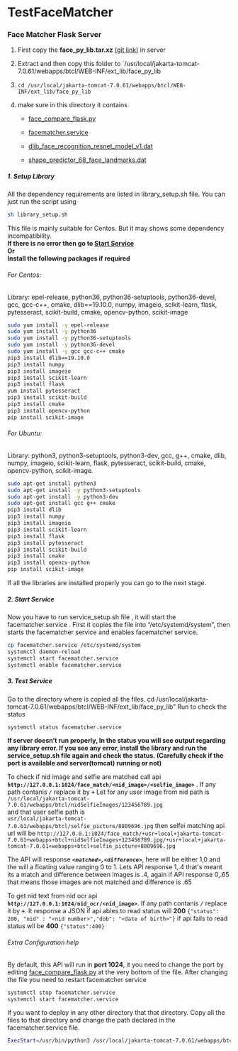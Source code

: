 # TestFaceMatcher

<h3> Face Matcher Flask Server </h3>

1. First copy the **face_py_lib.tar.xz** [(git link)](http://git.iptelephony.revesoft.com/al_jamil_suvo_revesoft/facematch/-/blob/master/face_py_lib.tar.xz) in server
2. Extract and then copy this folder to `/usr/local/jakarta-tomcat-7.0.61/webapps/btcl/WEB-INF/ext_lib/face_py_lib
3. `cd /usr/local/jakarta-tomcat-7.0.61/webapps/btcl/WEB-INF/ext_lib/face_py_lib`
4. make sure in this directory it contains 
            
    *  [face_compare_flask.py](http://git.iptelephony.revesoft.com/al_jamil_suvo_revesoft/facematch/-/blob/master/face_py_lib/face_compare_flask.py)
               
    *   [facematcher.service](http://git.iptelephony.revesoft.com/al_jamil_suvo_revesoft/facematch/-/blob/master/face_py_lib/facematcher.service)
               
    *   [dlib_face_recognition_resnet_model_v1.dat](http://git.iptelephony.revesoft.com/al_jamil_suvo_revesoft/facematch/-/blob/master/face_py_lib/dlib_face_recognition_resnet_model_v1.dat)
               
    *   [shape_predictor_68_face_landmarks.dat](http://git.iptelephony.revesoft.com/al_jamil_suvo_revesoft/facematch/-/blob/master/face_py_lib/shape_predictor_68_face_landmarks.dat)
   
<!--5. Setup necessary  libraries using **library_setup.sh** [(git link)](http://git.iptelephony.revesoft.com/al_jamil_suvo_revesoft/facematch/-/blob/master/face_py_lib/library_setup.sh)-->
<!--6. Setup face matching service using **service_setup.sh** [(git link)](http://git.iptelephony.revesoft.com/al_jamil_suvo_revesoft/facematch/-/blob/master/face_py_lib/service_setup.sh)-->


<h5>1. Setup Library</h5>
All the dependency requirements are listed in library_setup.sh file. You can just run the script using 

```bash
sh library_setup.sh
```

This file is mainly suitable for Centos. But it may shows some dependency incompatibility. <br>
**If there is no error then go to [Start Service](#mark-down-id-for-start-service)
<br>Or<br>
Install the following packages if required**


<h6>For Centos:</h6>
Library: epel-release, python36, python36-setuptools, python36-devel, gcc, gcc-c++, cmake, dlib==19.10.0, numpy, imageio, scikit-learn, flask, pytesseract, scikit-build, cmake, opencv-python, scikit-image

```bash
sudo yum install -y epel-release
sudo yum install -y python36
sudo yum install -y python36-setuptools
sudo yum install -y python36-devel
sudo yum install -y gcc gcc-c++ cmake
pip3 install dlib==19.10.0
pip3 install numpy
pip3 install imageio
pip3 install scikit-learn
pip3 install flask
yum install pytesseract
pip3 install scikit-build
pip3 install cmake
pip3 install opencv-python
pip install scikit-image
```

<h6>For Ubuntu:</h6>
Library: python3, python3-setuptools, python3-dev, gcc, g++, cmake, dlib, numpy, imageio, scikit-learn, flask, pytesseract, scikit-build, cmake, opencv-python, scikit-image.

```bash
sudo apt-get install python3
sudo apt-get install -y python3-setuptools
sudo apt-get install -y python3-dev
sudo apt-get install gcc g++ cmake
pip3 install dlib
pip3 install numpy
pip3 install imageio
pip3 install scikit-learn
pip3 install flask
pip3 install pytesseract
pip3 install scikit-build
pip3 install cmake
pip3 install opencv-python
pip install scikit-image
```
If all the libraries are installed properly you can go to the next stage. 

<h5 id="mark-down-id-for-start-service">2. Start Service</h5>

Now you have to run service\_setup.sh file , it will start the facematcher.service . First it copies the file into “/etc/systemd/system”, then starts the facematcher service and enables facematcher service.

```bash
cp facematcher.service /etc/systemd/system
systemctl daemon-reload
systemctl start facematcher.service
systemctl enable facematcher.service
```

<h5>3. Test Service</h5>

Go to the directory where is copied all the files.
cd /usr/local/jakarta-tomcat-7.0.61/webapps/btcl/WEB-INF/ext_lib/face_py_lib”
Run to check the status

```bash
systemctl status facematcher.service
```

**If server doesn’t run properly, In the status you will see output regarding any library error. If you see any error, install the library and run the service_setup.sh file again and check the status.
(Carefully check if the port is available and server(tomcat) running or not)**


To check if nid image and selfie are matched call api **`http://127.0.0.1:1024/face_match/<nid_image>/<selfie_image>`** . If any path contanis ***`/`*** replace it by ***`+`***
Let for any user image from nid path is <br>`/usr/local/jakarta-tomcat-7.0.61/webapps/btcl/nidSelfieImages/123456789.jpg` <br>and that user selfie path is <br>`usr/local/jakarta-tomcat-7.0.61/webapps/btcl/selfie_picture/8809696.jpg` then selfei matching api url will be `http://127.0.0.1:1024/face_match/+usr+local+jakarta-tomcat-7.0.61+webapps+btcl+nidSelfieImages+123456789.jpg/+usr+local+jakarta-tomcat-7.0.61+webapps+btcl+selfie_picture+8809696.jpg`

The API will response ***`<matched>,<difference>`***, here **<matched>** will be either 1,0 and the **<difference>** will a floating value ranging 0 to 1. Lets API response 1,.4 that's meant its a match and difference between images is .4, again if API response 0,.65 that means those images are not matched and difference is .65


To get nid text from nid ocr api **`http://127.0.0.1:1024/nid_ocr/<nid_image>`**. If any path contanis ***`/`*** replace it by ***`+`***. It response a JSON
if api ables to read status will **200**
`{"status": 200, "nid" : "<nid number>","dob": "<date of birth>"}`
if api fails to read status wll be **400**
`{"status":400}`

<h6>Extra Configuration help</h6>

By default, this API will run in **port 1024**, it you need to change the port by editing [face_compare_flask.py](http://git.iptelephony.revesoft.com/al_jamil_suvo_revesoft/facematch/-/blob/master/face_py_lib/face_compare_flask.py) 
at the very bottom of the file. After changing the file you need to restart facematcher service 

```bash
systemctl stop facematcher.service
systemctl start facematcher.service
```
If you want to deploy in any other directory that that directory. Copy all the files to that directory and change the path declared in the facematcher.service file.

```bash
ExecStart=/usr/bin/python3 /usr/local/jakarta-tomcat-7.0.61/webapps/btcl/WEB-INF/new_lib/face_py_lib/face_compare_flask.py
```



